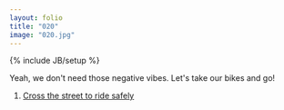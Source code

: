 ```yaml
---
layout: folio
title: "020"
image: "020.jpg"
---
```

{% include JB/setup %}

<div class="copy">
	<p>Yeah, we don't need those negative vibes. Let's take our bikes and go!</p>
</div>

<div class="choice">
	<ol>
		<li><a href="021.html">Cross the street to ride safely</a></li>
	</ol>
</div>